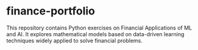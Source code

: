 # finance-portfolio
This repository contains Python exercises on Financial Applications of ML and AI. It explores mathematical models based on data-driven learning techniques widely applied to solve financial problems.
